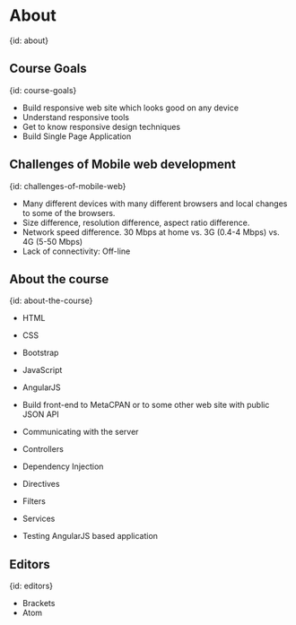# About
{id: about}

## Course Goals
{id: course-goals}

* Build responsive web site which looks good on any device
* Understand responsive tools
* Get to know responsive design techniques
* Build Single Page Application



## Challenges of Mobile web development
{id: challenges-of-mobile-web}

* Many different devices with many different browsers and local changes to some of the browsers.
* Size difference, resolution difference, aspect ratio difference.
* Network speed difference. 30 Mbps at home vs.  3G (0.4-4 Mbps) vs. 4G (5-50 Mbps)
* Lack of connectivity: Off-line



## About the course
{id: about-the-course}

* HTML
* CSS
* Bootstrap
* JavaScript
* AngularJS
* Build front-end to MetaCPAN or to some other web site with public JSON API



* Communicating with the server
* Controllers
* Dependency Injection
* Directives
* Filters
* Services
* Testing AngularJS based application




## Editors
{id: editors}

* Brackets
* Atom





